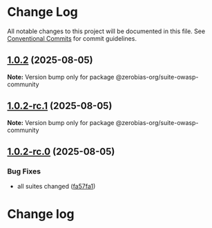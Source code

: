 # Change Log

All notable changes to this project will be documented in this file.
See [Conventional Commits](https://conventionalcommits.org) for commit guidelines.

## [1.0.2](https://github.com/zerobias-org/suite/compare/@zerobias-org/suite-owasp-community@1.0.2-rc.1...@zerobias-org/suite-owasp-community@1.0.2) (2025-08-05)

**Note:** Version bump only for package @zerobias-org/suite-owasp-community





## [1.0.2-rc.1](https://github.com/zerobias-org/suite/compare/@zerobias-org/suite-owasp-community@1.0.2-rc.0...@zerobias-org/suite-owasp-community@1.0.2-rc.1) (2025-08-05)

**Note:** Version bump only for package @zerobias-org/suite-owasp-community





## [1.0.2-rc.0](https://github.com/zerobias-org/suite/compare/@zerobias-org/suite-owasp-community@1.0.1...@zerobias-org/suite-owasp-community@1.0.2-rc.0) (2025-08-05)


### Bug Fixes

* all suites changed ([fa57fa1](https://github.com/zerobias-org/suite/commit/fa57fa1af7628003297df46b2d7740fe95bd2666))





# Change log

